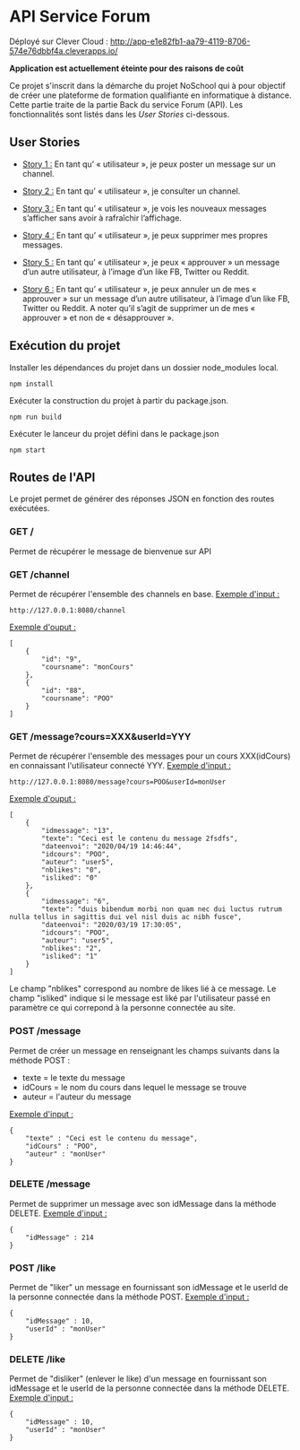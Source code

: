 # API Service Forum

Déployé sur Clever Cloud : http://app-e1e82fb1-aa79-4119-8706-574e76dbbf4a.cleverapps.io/

**Application est actuellement éteinte pour des raisons de coût**

Ce projet s'inscrit dans la démarche du projet NoSchool qui à pour objectif de créer une plateforme de formation qualifiante en informatique à distance.
Cette partie traite de la partie Back du service Forum (API). 
Les fonctionnalités sont listés dans les _User Stories_ ci-dessous.


## User Stories

* <u>Story 1 :</u> En tant qu’ « utilisateur », je peux poster un message sur un channel.

* <u>Story 2 :</u> En tant qu’ « utilisateur », je consulter un channel.

* <u>Story 3 :</u> En tant qu’ « utilisateur », je vois les nouveaux messages s’afficher sans avoir à rafraîchir l’affichage.

* <u>Story 4 :</u> En tant qu’ « utilisateur », je peux supprimer mes propres messages.

* <u>Story 5 :</u> En tant qu’ « utilisateur », je peux « approuver » un message d’un autre utilisateur, à l’image d’un like FB, Twitter ou Reddit.

* <u>Story 6 :</u> En tant qu’ « utilisateur », je peux annuler un de mes « approuver » sur un message d’un autre utilisateur, à l’image d’un like FB, Twitter ou Reddit. A noter qu’il s’agit de supprimer un de mes « approuver » et non de « désapprouver ».

## Exécution du projet

Installer les dépendances du projet dans un dossier node_modules local.

`npm install`

Exécuter la construction du projet à partir du package.json.

`npm run build `

Exécuter le lanceur du projet défini dans le package.json

`npm start`

## Routes de l'API

Le projet permet de générer des réponses JSON en fonction des routes exécutées.

### **GET** **/**

Permet de récupérer le message de bienvenue sur API


### **GET** **/channel**

Permet de récupérer l'ensemble des channels en base.
<u>Exemple d'input : </u>
```
http://127.0.0.1:8080/channel
```

<u>Exemple d'ouput :</u>
```
[
    {
        "id": "9",
        "coursname": "monCours"
    },
    {
        "id": "88",
        "coursname": "POO"
    }
]
```  

### **GET** **/message?cours=XXX&userId=YYY**

Permet de récupérer l'ensemble des messages pour un cours XXX(idCours) en connaissant l'utilisateur connecté YYY.
<u>Exemple d'input : </u>
```
http://127.0.0.1:8080/message?cours=POO&userId=monUser
```

<u>Exemple d'ouput :</u>
```
[
    {
        "idmessage": "13",
        "texte": "Ceci est le contenu du message 2fsdfs",
        "dateenvoi": "2020/04/19 14:46:44",
        "idcours": "POO",
        "auteur": "user5",
        "nblikes": "0",
        "isliked": "0"
    },
    {
        "idmessage": "6",
        "texte": "duis bibendum morbi non quam nec dui luctus rutrum nulla tellus in sagittis dui vel nisl duis ac nibh fusce",
        "dateenvoi": "2020/03/19 17:30:05",
        "idcours": "POO",
        "auteur": "user5",
        "nblikes": "2",
        "isliked": "1"
    }
]
```
Le champ  "nblikes" correspond au nombre de likes lié à ce message.
Le champ "isliked" indique si le message est liké par l'utilisateur passé en paramètre ce qui correpond à la personne connectée au site.

### **POST** **/message**

Permet de créer un message en renseignant les champs suivants dans la méthode POST :
* texte = le texte du message
* idCours = le nom du cours dans lequel le message se trouve
* auteur = l'auteur du message 

<u>Exemple d'input : </u>
```
{
	"texte" : "Ceci est le contenu du message",
	"idCours" : "POO",
	"auteur" : "monUser"
}
```


### **DELETE** **/message**

Permet de supprimer un message avec son idMessage dans la méthode DELETE.
<u>Exemple d'input : </u>
```
{
	"idMessage" : 214
}
```

### **POST** **/like**

Permet de "liker" un message en fournissant son idMessage et le userId de la personne connectée dans la méthode POST.
<u>Exemple d'input : </u>
```
{
	"idMessage" : 10,
	"userId" : "monUser"
}
```

### **DELETE** **/like**

Permet de "disliker" (enlever le like) d'un message en fournissant son idMessage et le userId de la personne connectée dans la méthode DELETE.
<u>Exemple d'input : </u>
```
{
	"idMessage" : 10,
	"userId" : "monUser"
}
```